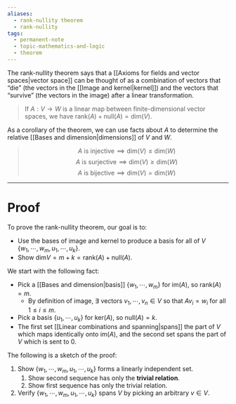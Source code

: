 ```yaml
---
aliases:
  - rank-nullity theorem
  - rank-nullity
tags:
  - permanent-note
  - topic-mathematics-and-logic
  - theorem
---
```

The rank-nullity theorem says that a [[Axioms for fields and vector spaces|vector space]] can be thought of as a combination of vectors that “die” (the vectors in the [[Image and kernel|kernel]]) and the vectors that “survive” (the vectors in the image) after a linear transformation.

>If $A : V \to W$ is a linear map between finite-dimensional vector spaces, we have $\text{rank}(A) + \text{null}(A) = \text{dim}(V).$

As a corollary of the theorem, we can use facts about $A$ to determine the relative [[Bases and dimension|dimensions]] of $V$ and $W$.

>$$A \text{ is injective} \implies \text{dim}(V) \leq \text{dim}(W)$$$$A \text{ is surjective} \implies \text{dim}(V) \geq \text{dim}(W)$$$$A \text{ is bijective} \implies \text{dim}(V) = \text{dim}(W)$$

---
# Proof

To prove the rank-nullity theorem, our goal is to:
- Use the bases of image and kernel to produce a basis for all of $V$ $\{w_1, \cdots, w_m, u_1, \cdots, u_k\}$.
- Show $\text{dim}V = m + k = \text{rank}(A) + \text{null}(A)$.

We start with the following fact:
- Pick a [[Bases and dimension|basis]] $\{w_1, \cdots, w_m\}$ for $\text{im}(A)$, so $\text{rank}(A) = m$.
	- By definition of image, $\exists$ vectors $v_1, \cdots, v_n \in V$ so that $Av_i = w_i$ for all $1 \leq i \leq m$. 
- Pick a basis $\{u_1, \cdots, u_k\}$ for $\text{ker}(A)$, so $\text{null}(A) = k$. 
- The first set [[Linear combinations and spanning|spans]] the part of $V$ which maps identically onto $\text{im}(A)$, and the second set spans the part of $V$ which is sent to 0.

The following is a sketch of the proof:
1. Show $\{w_1, \cdots, w_m, u_1, \cdots, u_k\}$ forms a linearly independent set.
	1. Show second sequence has only the **trivial relation**.
	2. Show first sequence has only the trivial relation.
2. Verify $\{w_1, \cdots, w_m, u_1, \cdots, u_k\}$ spans $V$ by picking an arbitrary $v \in V$.